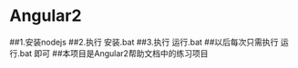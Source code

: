 # Angular2
##1.安装nodejs
##2.执行  安装.bat
##3.执行  运行.bat
##以后每次只需执行 运行.bat 即可
##本项目是Angular2帮助文档中的练习项目
